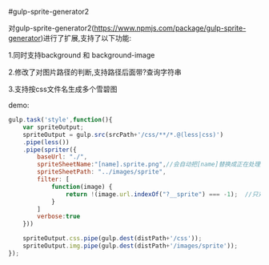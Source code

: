 #gulp-sprite-generator2


对gulp-sprite-generator2(https://www.npmjs.com/package/gulp-sprite-generator)进行了扩展,支持了以下功能:

1.同时支持background 和 background-image

2.修改了对图片路径的判断,支持路径后面带?查询字符串

3.支持按css文件名生成多个雪碧图 

demo:

```js
gulp.task('style',function(){
    var spriteOutput;
    spriteOutput = gulp.src(srcPath+'/css/**/*.@(less|css)')
    .pipe(less())
    .pipe(spriter({
        baseUrl: "./",
        spriteSheetName:"[name].sprite.png",//会自动把[name]替换成正在处理文件名
        spriteSheetPath: "../images/sprite",
        filter: [
            function(image) {
                return !(image.url.indexOf("?__sprite") === -1);  //只对?__sprite进行雪碧图合并
            }
        ]
        verbose:true
    }))

    spriteOutput.css.pipe(gulp.dest(distPath+'/css'));
    spriteOutput.img.pipe(gulp.dest(distPath+'/images/sprite'));
});

```